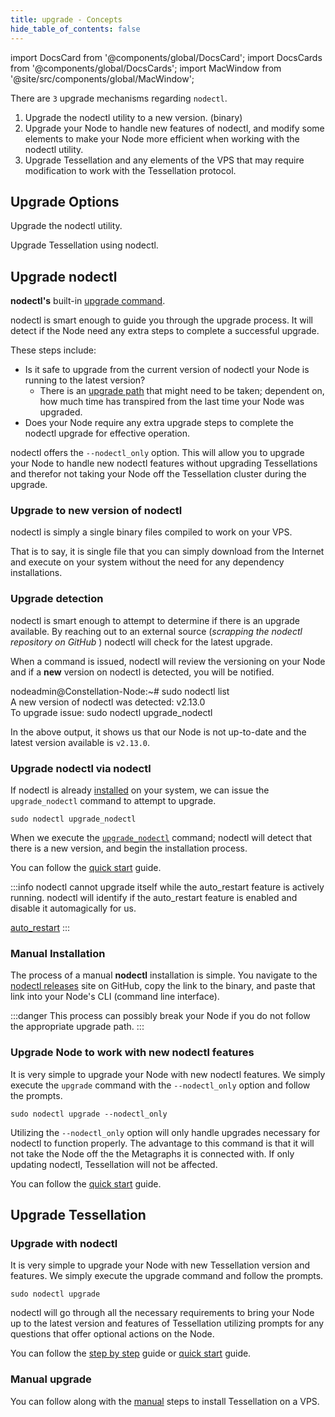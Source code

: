 ```yaml
---
title: upgrade - Concepts
hide_table_of_contents: false
---
```

<intro-end />

import DocsCard from '@components/global/DocsCard';
import DocsCards from '@components/global/DocsCards';
import MacWindow from '@site/src/components/global/MacWindow';

<head>
  <title>MainNet 2.0 Automation with nodectl</title>
  <meta
    name="description"
    content="MainNet 2.0 Automation - Upgrade Tessellation with nodectl"
  />
</head>

There are `3` upgrade mechanisms regarding `nodectl`.
1. Upgrade the nodectl utility to a new version. (binary)
2. Upgrade your Node to handle new features of nodectl, and modify some elements to make your Node more efficient when working with the nodectl utility.
3. Upgrade Tessellation and any elements of the VPS that may require modification to work with the Tessellation protocol.

## Upgrade Options

<DocsCards>
  <DocsCard header="Upgrade nodectl" href="#upgrade-nodectl-via-nodectl" img="/img/home/state-channel.jpg">
    <p>Upgrade the nodectl utility.</p>
  </DocsCard>

  <DocsCard header="Upgrade Tessellation" href="#upgrade-tessellation" img="/img/home/community.jpg">
    <p>Upgrade Tessellation using nodectl.</p>
  </DocsCard>
</DocsCards>

## Upgrade nodectl

**nodectl's** built-in [upgrade command](/validate/automated/nodectlCommands#upgrade_nodectl).

nodectl is smart enough to guide you through the upgrade process.  It will detect if the Node need any extra steps to complete a successful upgrade. 

These steps include:
  - Is it safe to upgrade from the current version of nodectl your Node is running to the latest version?  
    - There is an [upgrade path](/validate/automated/nodectlUpgradePath) that might need to be taken; dependent on, how much time has transpired from the last time your Node was upgraded.
  - Does your Node require any extra upgrade steps to complete the nodectl upgrade for effective operation.

nodectl offers the `--nodectl_only` option.  This will allow you to upgrade your Node to handle new nodectl features without upgrading Tessellations and therefor not taking your Node off the Tessellation cluster during the upgrade.

### Upgrade to new version of nodectl

nodectl is simply a single binary files compiled to work on your VPS.  

That is to say, it is single file that you can simply download from the Internet and execute on your system without the need for any dependency installations. 

### Upgrade detection

nodectl is smart enough to attempt to determine if there is an upgrade available. By reaching out to an external source (*scrapping the nodectl repository on GitHub* ) nodectl will check for the latest upgrade.

When a command is issued, nodectl will review the versioning on your Node and if a **new** version on nodectl is detected, you will be notified.

<MacWindow>
nodeadmin@Constellation-Node:~# sudo nodectl list<br />
  A new version of nodectl was detected: v2.13.0<br />
  To upgrade issue: sudo nodectl upgrade_nodectl<br />            
</MacWindow>

In the above output, it shows us that our Node is not up-to-date and the latest version available is `v2.13.0`.

### Upgrade nodectl via nodectl
If nodectl is already [installed](/validate/automated/nodectl) on your system, we can issue the `upgrade_nodectl` command to attempt to upgrade.

```
sudo nodectl upgrade_nodectl
```
When we execute the [`upgrade_nodectl`](/validate/automated/nodectlCommands#upgrade_nodectl) command; nodectl will detect that there is a new version, and begin the installation process.

You can follow the [quick start](/validate/automated/upgrade/nodectlUpgradeQS#upgrade-nodectl) guide.

:::info 
nodectl cannot upgrade itself while the auto_restart feature is actively running.  nodectl will identify if the auto_restart feature is enabled and disable it automagically for us.

[auto_restart](/validate/automated/nodectlCommands#auto_restart) 
:::

### Manual Installation

The process of a manual **nodectl** installation is simple.  You navigate to the [nodectl releases](https://github.com/StardustCollective/nodectl/releases) site on GitHub, copy the link to the binary, and paste that link into your Node's CLI (command line interface).

:::danger
This process can possibly break your Node if you do not follow the appropriate upgrade path.
:::

### Upgrade Node to work with new nodectl features

It is very simple to upgrade your Node with new nodectl features.  We simply execute the `upgrade` command with the `--nodectl_only` option and follow the prompts.
```
sudo nodectl upgrade --nodectl_only
```
Utilizing the `--nodectl_only` option will only handle upgrades necessary for nodectl to function properly.  The advantage to this command is that it will not take the Node off the the Metagraphs it is connected with.  If only updating nodectl, Tessellation will not be affected.

You can follow the [quick start](/validate/automated/upgrade/nodectlUpgradeQS#upgrade-nodectl-components-of-your-node) guide.

## Upgrade Tessellation

### Upgrade with nodectl

It is very simple to upgrade your Node with new Tessellation version and features.  We simply execute the upgrade command and follow the prompts.

```
sudo nodectl upgrade
```

nodectl will go through all the necessary requirements to bring your Node up to the latest version and features of Tessellation utilizing prompts for any questions that offer optional actions on the Node.

You can follow the [step by step](/validate/automated/upgrade/nodectlUpgradeIntro) guide or [quick start](/validate/automated/upgrade/nodectlUpgradeQS#upgrade-tessellation) guide.

### Manual upgrade

You can follow along with the [manual](/validate/manual/manual-install-getting-started) steps to install Tessellation on a VPS.